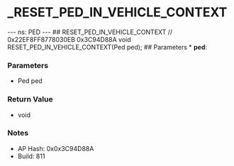 # _RESET_PED_IN_VEHICLE_CONTEXT

--- ns: PED --- ## RESET_PED_IN_VEHICLE_CONTEXT  // 0x22EF8FF8778030EB 0x3C94D88A void RESET_PED_IN_VEHICLE_CONTEXT(Ped ped);   ## Parameters * **ped**:

### Parameters
* Ped ped

### Return Value
* void

### Notes
* AP Hash: 0x0x3C94D88A
* Build: 811

